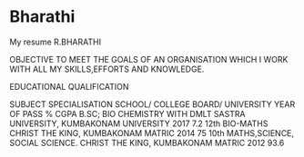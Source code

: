# Bharathi
My resume
R.BHARATHI
 
OBJECTIVE
             TO MEET THE GOALS OF AN ORGANISATION WHICH I WORK WITH ALL MY SKILLS,EFFORTS AND KNOWLEDGE.
 
EDUCATIONAL QUALIFICATION
     
SUBJECT
SPECIALISATION
SCHOOL/
COLLEGE
BOARD/
UNIVERSITY
YEAR OF
PASS
%
CGPA
B.SC;
BIO CHEMISTRY WITH DMLT
SASTRA UNIVERSITY,
KUMBAKONAM
UNIVERSITY
2017
7.2
12th
BIO-MATHS
CHRIST THE KING,
KUMBAKONAM
MATRIC
2014
75
10th
MATHS,SCIENCE,
SOCIAL SCIENCE.
CHRIST THE KING,
KUMBAKONAM
MATRIC
2012
93.6
 
